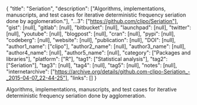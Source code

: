 {
  "title": "Seriation",
  "description": ["Algorithms, implementations, manuscripts, and test cases for iterative deterministic frequency seriation done by agglomeration."],
  "...3": ["https://github.com/clipo/Seriation"],
  "gist": [null],
  "gitlab": [null],
  "bitbucket": [null],
  "launchpad": [null],
  "twitter": [null],
  "youtube": [null],
  "blogpost": [null],
  "cran": [null],
  "pypi": [null],
  "codeberg": [null],
  "website": [null],
  "publication": [null],
  "DOI": [null],
  "author1_name": ["clipo"],
  "author2_name": [null],
  "author3_name": [null],
  "author4_name": [null],
  "author5_name": [null],
  "category": ["Packages and libraries"],
  "platform": ["R"],
  "tag1": ["Statistical analysis"],
  "tag2": ["Seriation"],
  "tag3": [null],
  "tag4": [null],
  "tag5": [null],
  "notes": [null],
  "internetarchive": ["https://archive.org/details/github.com-clipo-Seriation_-_2015-04-07_22-44-25"],
  "links": []
}

<!-- Generated by csv2md.R – do not edit by hand -->

Algorithms, implementations, manuscripts, and test cases for iterative deterministic frequency seriation done by agglomeration.